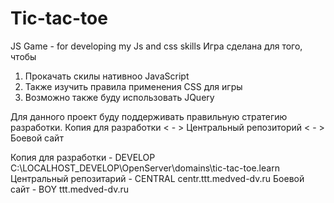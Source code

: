 # Tic-tac-toe
JS Game - for developing my Js and css skills
Игра сделана для того, чтобы 
1. Прокачать скилы нативноо JavaScript
2. Также изучить правила применения CSS для игры
3. Возможно также буду использовать JQuery

Для данного проект буду поддерживать правильную стратегию разработки. 
Копия для разработки < - > Центральный репозиторий < - > Боевой сайт

Копия для разработки -        DEVELOP    C:\LOCALHOST_DEVELOP\OpenServer\domains\tic-tac-toe.learn
Центральный репозитарий -     CENTRAL    centr.ttt.medved-dv.ru
Боевой сайт -                 BOY        ttt.medved-dv.ru
